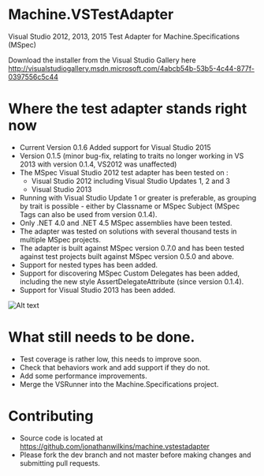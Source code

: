 Machine.VSTestAdapter
=====================

Visual Studio 2012, 2013, 2015 Test Adapter for Machine.Specifications (MSpec)

Download the installer from the Visual Studio Gallery here http://visualstudiogallery.msdn.microsoft.com/4abcb54b-53b5-4c44-877f-0397556c5c44


# Where the test adapter stands right now
* Current Version 0.1.6 Added support for Visual Studio 2015
* Version 0.1.5 (minor bug-fix, relating to traits no longer working in VS 2013 with version 0.1.4, VS2012 was unaffected)
* The MSpec Visual Studio 2012 test adapter has been tested on :
	* Visual Studio 2012 including Visual Studio Updates 1, 2 and 3 
	* Visual Studio 2013 
* Running with Visual Studio Update 1 or greater is preferable, as grouping by trait is possible - either by Classname or MSpec Subject (MSpec Tags can also be used from version 0.1.4).
* Only .NET 4.0 and .NET 4.5 MSpec assemblies have been tested.
* The adapter was tested on solutions with several thousand tests in multiple MSpec projects.
* The adapter is built against MSpec version 0.7.0 and has been tested against test projects built against MSpec version 0.5.0 and above.
* Support for nested types has been added.
* Support for discovering MSpec Custom Delegates has been added, including the new style AssertDelegateAttribute (since version 0.1.4).
* Support for Visual Studio 2013 has been added.

![Alt text](https://github.com/jonathanwilkins/machine.vstestadapter/raw/dev/Misc/TestWindowScreenShot.png)

# What still needs to be done.
* Test coverage is rather low, this needs to improve soon.
* Check that behaviors work and add support if they do not.
* Add some performance improvements.
* Merge the VSRunner into the Machine.Specifications project.

# Contributing
* Source code is located at https://github.com/jonathanwilkins/machine.vstestadapter
* Please fork the dev branch and not master before making changes and submitting pull requests.
